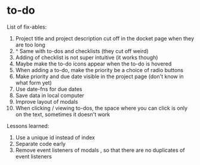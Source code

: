 # to-do

List of fix-ables:
1. Project title and project description cut off in the docket page when they are too long
2. ^ Same with to-dos and checklists (they cut off weird)
3. Adding of checklist is not super intuitive (it works though)
4. Maybe make the to-do icons appear when the to-do is hovered
5. When adding a to-do, make the priority be a choice of radio buttons
6. Make priority and due date visible in the project page (don't know in what form yet)
7. Use date-fns for due dates
8. Save data in local computer
9. Improve layout of modals
10. When clicking / viewing to-dos, the space where you can click is only on the text, sometimes it doesn't work


Lessons learned:

1. Use a unique id instead of index
2. Separate code early
3. Remove event listeners of modals , so that there are no duplicates of event listeners